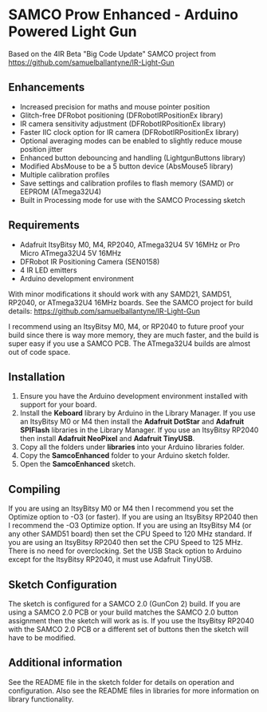 # SAMCO Prow Enhanced - Arduino Powered Light Gun

Based on the 4IR Beta "Big Code Update" SAMCO project from https://github.com/samuelballantyne/IR-Light-Gun

## Enhancements
- Increased precision for maths and mouse pointer position
- Glitch-free DFRobot positioning (DFRobotIRPositionEx library)
- IR camera sensitivity adjustment (DFRobotIRPositionEx library)
- Faster IIC clock option for IR camera (DFRobotIRPositionEx library)
- Optional averaging modes can be enabled to slightly reduce mouse position jitter
- Enhanced button debouncing and handling (LightgunButtons library)
- Modified AbsMouse to be a 5 button device (AbsMouse5 library)
- Multiple calibration profiles
- Save settings and calibration profiles to flash memory (SAMD) or EEPROM (ATmega32U4)
- Built in Processing mode for use with the SAMCO Processing sketch

## Requirements
- Adafruit ItsyBitsy M0, M4, RP2040, ATmega32U4 5V 16MHz or Pro Micro ATmega32U4 5V 16MHz
- DFRobot IR Positioning Camera (SEN0158)
- 4 IR LED emitters
- Arduino development environment

With minor modifications it should work with any SAMD21, SAMD51, RP2040, or ATmega32U4 16MHz boards. See the SAMCO project for build details: https://github.com/samuelballantyne/IR-Light-Gun

I recommend using an ItsyBitsy M0, M4, or RP2040 to future proof your build since there is way more memory, they are much faster, and the build is super easy if you use a SAMCO PCB. The ATmega32U4 builds are almost out of code space.

## Installation
1. Ensure you have the Arduino development environment installed with support for your board.
2. Install the **Keboard** library by Arduino in the Library Manager. If you use an ItsyBitsy M0 or M4 then install the **Adafruit DotStar** and **Adafruit SPIFlash** libraries in the Library Manager. If you use an ItsyBitsy RP2040 then install **Adafruit NeoPixel** and **Adafruit TinyUSB**.
3. Copy all the folders under **libraries** into your Arduino libraries folder.
4. Copy the **SamcoEnhanced** folder to your Arduino sketch folder.
5. Open the **SamcoEnhanced** sketch.

## Compiling
If you are using an ItsyBitsy M0 or M4 then I recommend you set the Optimize option to -O3 (or faster). If you are using an ItsyBitsy RP2040 then I recommend the -O3 Optimize option. If you are using an ItsyBitsy M4 (or any other SAMD51 board) then set the CPU Speed to 120 MHz standard. If you are using an ItsyBitsy RP2040 then set the CPU Speed to 125 MHz. There is no need for overclocking. Set the USB Stack option to Arduino except for the ItsyBitsy RP2040, it must use Adafruit TinyUSB.

## Sketch Configuration
The sketch is configured for a SAMCO 2.0 (GunCon 2) build. If you are using a SAMCO 2.0 PCB or your build matches the SAMCO 2.0 button assignment then the sketch will work as is. If you use the ItsyBitsy RP2040 with the SAMCO 2.0 PCB or a different set of buttons then the sketch will have to be modified.

## Additional information
See the README file in the sketch folder for details on operation and configuration. Also see the README files in libraries for more information on library functionality.
